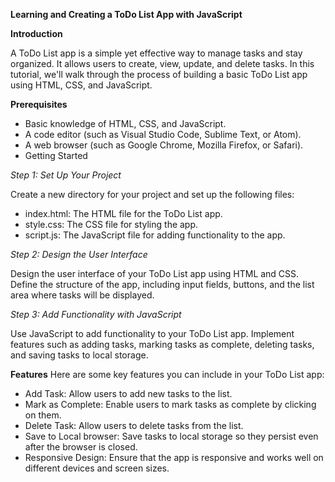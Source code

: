**Learning and Creating a ToDo List App with JavaScript**

**Introduction**

A ToDo List app is a simple yet effective way to manage tasks and stay organized. It allows users to create, view, update, and delete tasks. In this tutorial, we'll walk through the process of building a basic ToDo List app using HTML, CSS, and JavaScript.

**Prerequisites**
 - Basic knowledge of HTML, CSS, and JavaScript.
 - A code editor (such as Visual Studio Code, Sublime Text, or Atom).
 - A web browser (such as Google Chrome, Mozilla Firefox, or Safari).
 - Getting Started

*Step 1: Set Up Your Project*

Create a new directory for your project and set up the following files:

 - index.html: The HTML file for the ToDo List app.
 - style.css: The CSS file for styling the app.
 - script.js: The JavaScript file for adding functionality to the app.

*Step 2: Design the User Interface*

Design the user interface of your ToDo List app using HTML and CSS. Define the structure of the app, including input fields, buttons, and the list area where tasks will be displayed.

*Step 3: Add Functionality with JavaScript*

Use JavaScript to add functionality to your ToDo List app. Implement features such as adding tasks, marking tasks as complete, deleting tasks, and saving tasks to local storage.

**Features**
Here are some key features you can include in your ToDo List app:

 - Add Task: Allow users to add new tasks to the list.
 - Mark as Complete: Enable users to mark tasks as complete by clicking on them.
 - Delete Task: Allow users to delete tasks from the list.
 - Save to Local browser: Save tasks to local storage so they persist even after the browser is closed.
 - Responsive Design: Ensure that the app is responsive and works well on different devices and screen sizes.